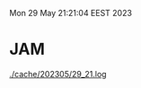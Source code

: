 Mon 29 May 21:21:04 EEST 2023
# JAM
<a href='./cache/202305/29_21.log'>./cache/202305/29_21.log</a>
